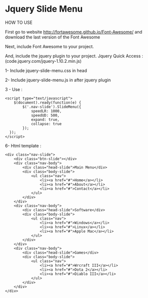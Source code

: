 Jquery Slide Menu
=================

HOW TO USE

First go to website http://fortawesome.github.io/Font-Awesome/ and download the last version of the Font Awesome

Next, include Font Awesome to your project.

And, include the jquery plugin to your project.
Jquery Quick Access : (code.jquery.com/jquery-1.10.2.min.js)

1- Include jquery-slide-menu.css in head

2- Include jquery-slide-menu.js in after jquery plugin

3 - Use :

    <script type="text/javascript">
    	$(document).ready(function(e) {
            $('.nav-slide').SlideMenu({
    			speedLR: 1000,
    			speedUD: 500,
    			expand: true,
    			collapse: true
    		});
      });
    </script>
    
6- Html template :

    <div class="nav-slide">
        <div class="btn-slide"></div>
        <div class="nav-body">
            <div class="head-slide">Main Menu</div>
            <div class="body-slide">
                <ul class="nav">
                    <li><a href="#">Home</a></li>
                    <li><a href="#">About</a></li>
                    <li><a href="#">Contact</a></li>
                </ul>
            </div>
        </div>
        <div class="nav-body">
            <div class="head-slide">Software</div>
            <div class="body-slide">
                <ul class="nav">
                    <li><a href="#">Windows</a></li>
                    <li><a href="#">Linux</a></li>
                    <li><a href="#">Apple Mac</a></li>
                </ul>
            </div>
        </div>
        <div class="nav-body">
            <div class="head-slide">Games</div>
            <div class="body-slide">
                <ul class="nav">
                    <li><a href="#">Wrcraft III</a></li>
                    <li><a href="#">Dota 2</a></li>
                    <li><a href="#">Diablo III</a></li>
                </ul>
            </div>
        </div>
    </div>
